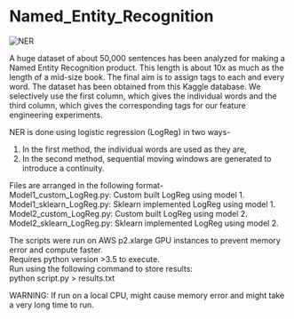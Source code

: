 # Named_Entity_Recognition

![NER](http://174.138.108.232/wp-content/uploads/2017/08/entities.png)<br>

A huge dataset of about 50,000 sentences has been analyzed for making a Named Entity Recognition product. This length is about 10x as much as the length of a mid-size book. The final aim is to assign tags to each and every word. The dataset has been obtained from this Kaggle database. We selectively use the first column, which gives the individual words and the third column, which gives the corresponding tags for our feature engineering experiments.<br>

NER is done using logistic regression (LogReg) in two ways-<br>
1. In the first method, the individual words are used as they are,<br>
2. In the second method, sequential moving windows are generated to introduce a continuity.<br>

Files are arranged in the following format- <br>
Model1_custom_LogReg.py: Custom built LogReg using model 1.<br>
Model1_sklearn_LogReg.py: Sklearn implemented LogReg using model 1.<br>
Model2_custom_LogReg.py: Custom built LogReg using model 2.<br>
Model2_sklearn_LogReg.py: Sklearn implemented LogReg using model 2.<br>

The scripts were run on AWS p2.xlarge GPU instances to prevent memory error and compute faster.<br>
Requires python version >3.5 to execute.<br>
Run using the following command to store results:<br>
python script.py > results.txt<br>

WARNING: If run on a local CPU, might cause memory error and might take a very long time to run.
